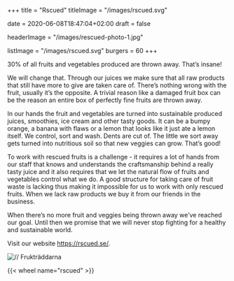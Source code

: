 +++
title = "Rscued"
titleImage = "/images/rscued.svg"

date = 2020-06-08T18:47:04+02:00
draft = false

headerImage = "/images/rescued-photo-1.jpg"

listImage = "/images/rscued.svg"
burgers = 60
+++

30% of all fruits and vegetables produced are thrown away. That’s insane!

We will change that. Through our juices we make sure that all raw products that still have more
to give are taken care of. There’s nothing wrong with the fruit, usually it’s the opposite.
A trivial reason like a damaged fruit box can be the reason an entire box of perfectly fine fruits are thrown away.

In our hands the fruit and vegetables are turned into sustainable produced juices, smoothies, ice
cream and other tasty goods. It can be a bumpy orange, a banana with flaws or a lemon that looks
like it just ate a lemon itself. We control, sort and wash. Dents are cut of. The little we sort
away gets turned into nutritious soil so that new veggies can grow. That’s good!

To work with rescued fruits is a challenge - it requires a lot of hands from our staff that knows
and understands the craftsmanship behind a really tasty juice and it also requires that we let the
natural flow of fruits and vegetables control what we do. A good structure for taking care of fruit
waste is lacking thus making it impossible for us to work with only rescued fruits. When we lack raw
products we buy it from our friends in the business.

When there’s no more fruit and veggies being thrown away we’ve reached our goal. Until then we
promise that we will never stop fighting for a healthy and sustainable world.

Visit our website https://rscued.se/.

![// Frukträddarna](/images/frukträddarna.png)

{{< wheel name="rscued" >}}
